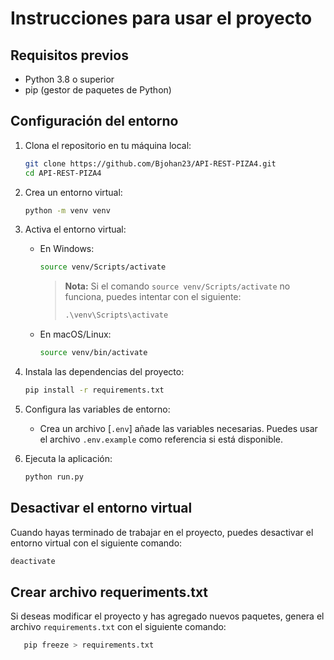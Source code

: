 # Instrucciones para usar el proyecto

## Requisitos previos

- Python 3.8 o superior
- pip (gestor de paquetes de Python)

## Configuración del entorno

1. Clona el repositorio en tu máquina local:

    ```sh
    git clone https://github.com/Bjohan23/API-REST-PIZA4.git
    cd API-REST-PIZA4
    ```

2. Crea un entorno virtual:

    ```sh
    python -m venv venv
    ```

3. Activa el entorno virtual:

    - En Windows:

        ```sh
        source venv/Scripts/activate
        ```

        > **Nota:** Si el comando `source venv/Scripts/activate` no funciona, puedes intentar con el siguiente:
        >
        > ```cmd
        > .\venv\Scripts\activate
        >

    - En macOS/Linux:

        ```sh
        source venv/bin/activate
        ```

4. Instala las dependencias del proyecto:

    ```sh
    pip install -r requirements.txt
    ```

5. Configura las variables de entorno:

    - Crea un archivo [`.env`]
    añade las variables necesarias. Puedes usar el archivo `.env.example` como referencia si está disponible.

6. Ejecuta la aplicación:

    ```sh
    python run.py
    ```

## Desactivar el entorno virtual

Cuando hayas terminado de trabajar en el proyecto, puedes desactivar el entorno virtual con el siguiente comando:

```sh
deactivate
```

## Crear archivo requeriments.txt

Si deseas modificar el proyecto y has agregado nuevos paquetes, genera el archivo `requirements.txt` con el siguiente comando:

```sh
   pip freeze > requirements.txt
```

